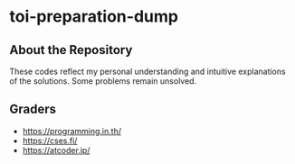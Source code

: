 # toi-preparation-dump

## About the Repository
  These codes reflect my personal understanding and intuitive explanations of the solutions. Some problems remain unsolved.

## Graders
- https://programming.in.th/
- https://cses.fi/
- https://atcoder.jp/
  
